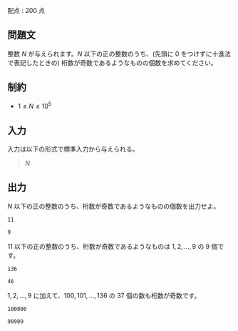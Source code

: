 配点 : $200$ 点

## 問題文

整数 $N$ が与えられます。$N$ 以下の正の整数のうち、(先頭に $0$ をつけずに十進法で表記したときの) 桁数が奇数であるようなものの個数を求めてください。

## 制約

- $1 \leq N \leq 10^5$

## 入力

入力は以下の形式で標準入力から与えられる。

> $N$

## 出力

$N$ 以下の正の整数のうち、桁数が奇数であるようなものの個数を出力せよ。

```input1
11
```

```output1
9
```

$11$ 以下の正の整数のうち、桁数が奇数であるようなものは $1, 2, \ldots, 9$ の $9$ 個です。

```input2
136
```

```output2
46
```

$1, 2, \ldots, 9$ に加えて、$100, 101, \ldots, 136$ の $37$ 個の数も桁数が奇数です。

```input3
100000
```

```output3
90909
```